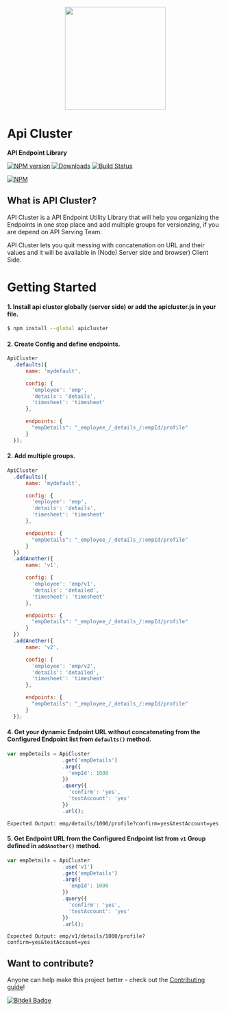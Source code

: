 <p align="center">
    <img height="240" width="235" src="https://github.com/ramsunvtech/apicluster/raw/master/api-cluster.png">
</p>

# Api Cluster
**API Endpoint Library**

[![NPM version][npm-image]][npm-url] [![Downloads][downloads-image]][npm-url] [![Build Status][travis-image]][travis-url]
<!--[![Coverage Status](https://coveralls.io/repos/ramsunvtech/apicluster/badge.svg?branch=master&service=github)](https://coveralls.io/github/ramsunvtech/apicluster?branch=master) [![Gitter](https://badges.gitter.im/Join%20Chat.svg)](https://gitter.im/ramsunvtech/apicluster?utm_source=badge&utm_medium=badge&utm_campaign=pr-badge)-->

[![NPM](https://nodei.co/npm/apicluster.png?downloads=true&downloadRank=true)](https://nodei.co/npm/apicluster/)

[downloads-image]: http://img.shields.io/npm/dm/apicluster.svg
[npm-url]: https://npmjs.org/package/apicluster
[npm-image]: http://img.shields.io/npm/v/apicluster.svg

[travis-url]: https://travis-ci.org/ramsunvtech/apicluster
[travis-image]: http://img.shields.io/travis/ramsunvtech/apicluster.svg

## What is API Cluster?

API Cluster is a API Endpoint Utility Library that will help you organizing the Endpoints in one stop place and add multiple groups for versionzing, if you are depend on API Serving Team.

API Cluster lets you quit messing with concatenation on URL and their values and it will be available in (Node) Server side and browser) Client Side.

# Getting Started

#### 1. Install api cluster globally (server side) or add the apicluster.js in your file.

```sh
$ npm install --global apicluster
```

#### 2. Create Config and define endpoints.

```javascript
ApiCluster
  .defaults({
      name: 'mydefault',

      config: {
        'employee': 'emp',
        'details': 'details',
        'timesheet': 'timesheet'
      },

      endpoints: {
        "empDetails": "_employee_/_details_/:empId/profile"
      }
  });
```

#### 2. Add multiple groups.
```javascript
ApiCluster
  .defaults({
      name: 'mydefault',

      config: {
        'employee': 'emp',
        'details': 'details',
        'timesheet': 'timesheet'
      },

      endpoints: {
        "empDetails": "_employee_/_details_/:empId/profile"
      }
  })
  .addAnother({
      name: 'v1',

      config: {
        'employee': 'emp/v1',
        'details': 'detailed',
        'timesheet': 'timesheet'
      },

      endpoints: {
        "empDetails": "_employee_/_details_/:empId/profile"
      }
  })
  .addAnother({
      name: 'v2',

      config: {
        'employee': 'emp/v2',
        'details': 'detailed',
        'timesheet': 'timesheet'
      },

      endpoints: {
        "empDetails": "_employee_/_details_/:empId/profile"
      }
  });
```

#### 4. Get your dynamic Endpoint URL without concatenating from the Configured Endpoint list from `defaults()` method.

```javascript
var empDetails = ApiCluster
                  .get('empDetails')
                  .arg({
                    'empId': 1000 
                  })
                  .query({
                    'confirm': 'yes',
                    'testAccount': 'yes'
                  })
                  .url();
```
```
Expected Output: emp/details/1000/profile?confirm=yes&testAccount=yes
```
#### 5. Get Endpoint URL from the Configured Endpoint list from `v1` Group defined in `addAnother()` method.
```javascript
var empDetails = ApiCluster
                  .use('v1')
                  .get('empDetails')
                  .arg({
                    'empId': 1000 
                  })
                  .query({
                    'confirm': 'yes',
                    'testAccount': 'yes'
                  })
                  .url();
```
```
Expected Output: emp/v1/details/1000/profile?confirm=yes&testAccount=yes
```


## Want to contribute?

Anyone can help make this project better - check out the [Contributing guide](/CONTRIBUTING.md)!

[![Bitdeli Badge](https://d2weczhvl823v0.cloudfront.net/ramsunvtech/apicluster/trend.png)](https://bitdeli.com/free "Bitdeli Badge")

